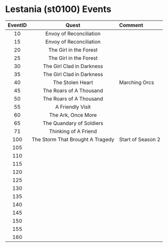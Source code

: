 # Lestania (st0100) Events

| EventID   | Quest | Comment
|:---------:|:-----:|:--------|
| 10        | Envoy of Reconciliation
| 15        | Envoy of Reconciliation
| 20        | The Girl in the Forest
| 25        | The Girl in the Forest
| 30        | The Girl Clad in Darkness
| 35        | The Girl Clad in Darkness
| 40        | The Stolen Heart | Marching Orcs
| 45        | The Roars of A Thousand |
| 50        | The Roars of A Thousand |
| 55        | A Friendly Visit |
| 60        | The Ark, Once More
| 65        | The Quandary of Soldiers
| 71        | Thinking of A Friend
| 100       | The Storm That Brought A Tragedy | Start of Season 2
| 105
| 110
| 115
| 120
| 125
| 130
| 135
| 140
| 145
| 150
| 155
| 160
